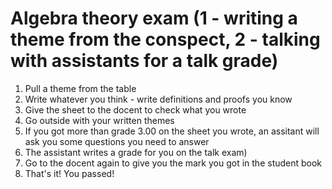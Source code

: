 # Algebra theory exam (1 - writing a theme from the conspect, 2 - talking with assistants for a talk grade)

1. Pull a theme from the table
2. Write whatever you think - write definitions and proofs you know
3. Give the sheet to the docent to check what you wrote
4. Go outside with your written themes
5. If you got more than grade 3.00 on the sheet you wrote, an assitant will ask you some questions you need to answer
6. The assistant writes a grade for you on the talk exam)
7. Go to the docent again to give you the mark you got in the student book
8. That's it! You passed!
